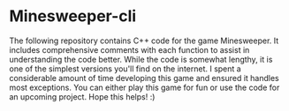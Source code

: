 # Minesweeper-cli

The following repository contains C++ code for the game Minesweeper. It includes comprehensive comments with each function to assist in understanding the code better. While the code is somewhat lengthy, it is one of the simplest versions you'll find on the internet. I spent a considerable amount of time developing this game and ensured it handles most exceptions. You can either play this game for fun or use the code for an upcoming project. Hope this helps! :)

